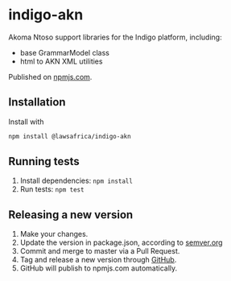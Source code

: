 # indigo-akn

Akoma Ntoso support libraries for the Indigo platform, including:

* base GrammarModel class
* html to AKN XML utilities

Published on [npmjs.com](https://www.npmjs.com/package/@lawsafrica/indigo-akn).

## Installation

Install with

```bash
npm install @lawsafrica/indigo-akn
```

## Running tests

1. Install dependencies: `npm install`
2. Run tests: `npm test`

## Releasing a new version

1. Make your changes.
2. Update the version in package.json, according to [semver.org](https://semver.org/)
3. Commit and merge to master via a Pull Request.
4. Tag and release a new version through [GitHub](https://github.com/laws-africa/indigo-akn/releases/new).
5. GitHub will publish to npmjs.com automatically.
